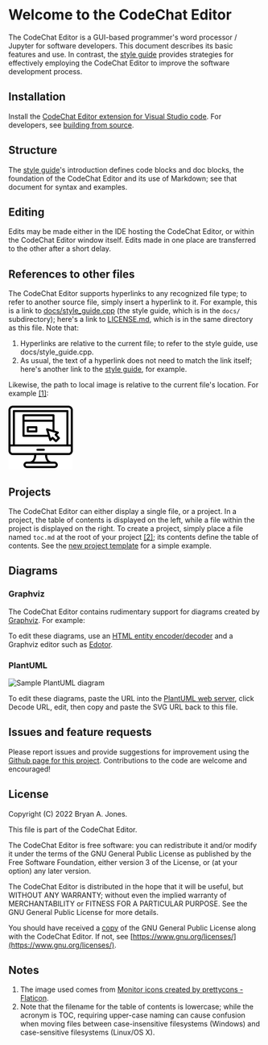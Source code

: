 # Welcome to the CodeChat Editor

The CodeChat Editor is a GUI-based programmer's word processor / Jupyter for
software developers. This document describes its basic features and use. In
contrast, the [style guide](docs/style_guide.cpp) provides strategies for
effectively employing the CodeChat Editor to improve the software development
process.

## Installation

Install the
[CodeChat Editor extension for Visual Studio code](extensions/VSCode/contents.md).
For developers, see [building from source](docs/design.md).

## Structure

The [style guide](docs/style_guide.cpp)'s introduction defines code blocks and
doc blocks, the foundation of the CodeChat Editor and its use of Markdown; see
that document for syntax and examples.

## Editing

Edits may be made either in the IDE hosting the CodeChat Editor, or within the
CodeChat Editor window itself. Edits made in one place are transferred to the
other after a short delay.

## References to other files

The CodeChat Editor supports hyperlinks to any recognized file type; to refer to
another source file, simply insert a hyperlink to it. For example, this is a
link to [docs/style_guide.cpp](docs/style_guide.cpp) (the style guide, which is
in the `docs/` subdirectory); here's a link to [LICENSE.md](LICENSE.md), which
is in the same directory as this file. Note that:

1.  Hyperlinks are relative to the current file; to refer to the style guide,
    use docs/style_guide.cpp.
2.  As usual, the text of a hyperlink does not need to match the link itself;
    here's another link to the [style guide](style_guide.cpp), for example.

Likewise, the path to local image is relative to the current file's location.
For example [\[1\]](#notes):

![Monitor icon](docs/website.png)

## Projects

The CodeChat Editor can either display a single file, or a project. In a
project, the table of contents is displayed on the left, while a file within the
project is displayed on the right. To create a project, simply place a file
named `toc.md` at the root of your project [\[2\]](#notes); its contents define
the table of contents. See the
[new project template](https://github.com/bjones1/CodeChat_Editor/tree/main/new-project-template)
for a simple example.

## Diagrams

### Graphviz

The CodeChat Editor contains rudimentary support for diagrams created by
[Graphviz](https://graphviz.org/). For example:

<graphviz-graph graph="digraph { one -> two }"></graphviz-graph>

To edit these diagrams, use an
[HTML entity encoder/decoder](https://mothereff.in/html-entities) and a Graphviz
editor such as [Edotor](https://edotor.net/).

### PlantUML

![Sample PlantUML diagram](https://www.plantuml.com/plantuml/svg/SoWkIImgAStDuNBAJrBGjLDmpCbCJbMmKiX8pSd9vt98pKi1IW80)

To edit these diagrams, paste the URL into the
[PlantUML web server](https://www.plantuml.com/plantuml/uml), click Decode URL,
edit, then copy and paste the SVG URL back to this file.

## Issues and feature requests

Please report issues and provide suggestions for improvement using the
[Github page for this project](https://github.com/bjones1/CodeChat_Editor).
Contributions to the code are welcome and encouraged!

## License

Copyright (C) 2022 Bryan A. Jones.

This file is part of the CodeChat Editor.

The CodeChat Editor is free software: you can redistribute it and/or modify it
under the terms of the GNU General Public License as published by the Free
Software Foundation, either version 3 of the License, or (at your option) any
later version.

The CodeChat Editor is distributed in the hope that it will be useful, but
WITHOUT ANY WARRANTY; without even the implied warranty of MERCHANTABILITY or
FITNESS FOR A PARTICULAR PURPOSE. See the GNU General Public License for more
details.

You should have received a [copy](LICENSE.html) of the GNU General Public
License along with the CodeChat Editor. If not, see
[https://www.gnu.org/licenses/](https://www.gnu.org/licenses/).

## <a id="notes"></a>Notes

1.  The image used comes from
    [Monitor icons created by prettycons - Flaticon](https://www.flaticon.com/free-icons/monitor "monitor icons").
2.  Note that the filename for the table of contents is lowercase; while the
    acronym is TOC, requiring upper-case naming can cause confusion when moving
    files between case-insensitive filesystems (Windows) and case-sensitive
    filesystems (Linux/OS X).
